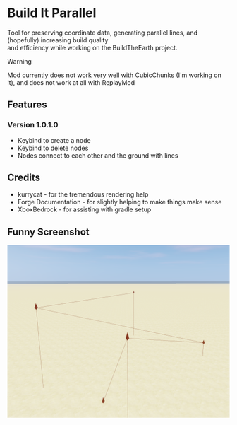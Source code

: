 # Build It Parallel
Tool for preserving coordinate data, generating parallel lines, and (hopefully) increasing build quality<br>
and efficiency while working on the BuildTheEarth project.

> [!WARNING]
> Mod currently does not work very well with CubicChunks (I'm working on it), and does not work at all with ReplayMod

## Features
### Version 1.0.1.0
* Keybind to create a node
* Keybind to delete nodes
* Nodes connect to each other and the ground with lines

## Credits
* kurrycat - for the tremendous rendering help 
* Forge Documentation - for slightly helping to make things make sense 
* XboxBedrock - for assisting with gradle setup

## Funny Screenshot
![img.png](img.png)